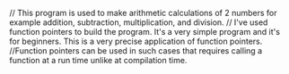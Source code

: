 // This program is used to make arithmetic calculations of 2 numbers for example addition, subtraction, multiplication, and division.
// I've used function pointers to build the program. It's a very simple program and it's for beginners. This is a very precise application of function pointers.
//Function pointers can be used in such cases that requires calling a function at a run time unlike at compilation time.
